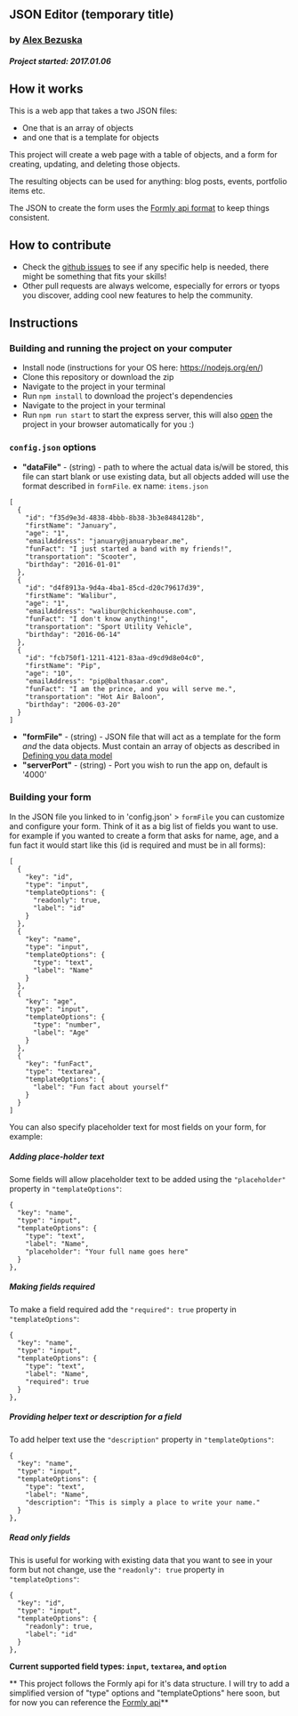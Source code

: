 ## JSON Editor (temporary title)
### by [Alex Bezuska](https://twitter.com/abezuska)

##### Project started: 2017.01.06

## How it works

This is a web app that takes a two JSON files:

* One that is an array of objects
* and one that is a template for objects

This project will create a web page with a table of objects, and a form for creating, updating, and deleting those objects.

The resulting objects can be used for anything: blog posts, events, portfolio items etc.

The JSON to create the form uses the [Formly api format](#defining-your-data-model) to keep things consistent.

## How to contribute

* Check the [github issues](https://github.com/AlexBezuska/json-editor/issues) to see if any specific help is needed, there might be something that fits your skills!
* Other pull requests are always welcome, especially for errors or tyops you discover, adding cool new features to help the community.

## Instructions

### Building and running the project on your computer

* Install node (instructions for your OS here: https://nodejs.org/en/)
* Clone this repository or download the zip
* Navigate to the project in your terminal
* Run `npm install` to download the project's dependencies
* Navigate to the project in your terminal
* Run `npm run start` to start the express server, this will also [open](https://www.npmjs.com/package/open) the project in your browser automatically for you :)


### `config.json` options

* **"dataFile"** - (string) - path to where the actual data is/will be stored, this file can start blank or use existing data, but all objects added will use the format described in `formFile`.
ex name: `items.json`

```
[
  {
    "id": "f35d9e3d-4838-4bbb-8b38-3b3e8484128b",
    "firstName": "January",
    "age": "1",
    "emailAddress": "january@januarybear.me",
    "funFact": "I just started a band with my friends!",
    "transportation": "Scooter",
    "birthday": "2016-01-01"
  },
  {
    "id": "d4f8913a-9d4a-4ba1-85cd-d20c79617d39",
    "firstName": "Walibur",
    "age": "1",
    "emailAddress": "walibur@chickenhouse.com",
    "funFact": "I don't know anything!",
    "transportation": "Sport Utility Vehicle",
    "birthday": "2016-06-14"
  },
  {
    "id": "fcb750f1-1211-4121-83aa-d9cd9d8e04c0",
    "firstName": "Pip",
    "age": "10",
    "emailAddress": "pip@balthasar.com",
    "funFact": "I am the prince, and you will serve me.",
    "transportation": "Hot Air Baloon",
    "birthday": "2006-03-20"
  }
]
```

* **"formFile"** - (string) - JSON file that will act as a template for the form *and* the data objects. Must contain an array of objects as described in [Defining you data model](#defining-your-data-model)
* **"serverPort"** - (string) - Port you wish to run the app on, default is '4000'

### Building your form

In the JSON file you linked to in 'config.json' > `formFile` you can customize and configure your form. Think of it as a big list of fields you want to use.
for example if you wanted to create a form that asks for name, age, and a fun fact it would start like this (id is required and must be in all forms):

```
[
  {
    "key": "id",
    "type": "input",
    "templateOptions": {
      "readonly": true,
      "label": "id"
    }
  },
  {
    "key": "name",
    "type": "input",
    "templateOptions": {
      "type": "text",
      "label": "Name"
    }
  },
  {
    "key": "age",
    "type": "input",
    "templateOptions": {
      "type": "number",
      "label": "Age"
    }
  },
  {
    "key": "funFact",
    "type": "textarea",
    "templateOptions": {
      "label": "Fun fact about yourself"
    }
  }
]
```
 You can also specify placeholder text for most fields on your form, for example:


 ##### Adding place-holder text

 Some fields will allow placeholder text to be added using the `"placeholder"` property in `"templateOptions"`:
 ```
 {
   "key": "name",
   "type": "input",
   "templateOptions": {
     "type": "text",
     "label": "Name",
     "placeholder": "Your full name goes here"
   }
 },
 ```

 ##### Making fields required

 To make a field required add the `"required": true` property in `"templateOptions"`:
 ```
 {
   "key": "name",
   "type": "input",
   "templateOptions": {
     "type": "text",
     "label": "Name",
     "required": true
   }
 },
 ```

 ##### Providing helper text or description for a field

 To add helper text use the `"description"` property in `"templateOptions"`:
 ```
 {
   "key": "name",
   "type": "input",
   "templateOptions": {
     "type": "text",
     "label": "Name",
     "description": "This is simply a place to write your name."
   }
 },
 ```

 ##### Read only fields

 This is useful for working with existing data that you want to see in your form but not change, use the `"readonly": true` property in `"templateOptions"`:
 ```
 {
   "key": "id",
   "type": "input",
   "templateOptions": {
     "readonly": true,
     "label": "id"
   }
 },
 ```


**Current supported field types: `input`, `textarea`, and `option`**

** This project follows the Formly api for it's data structure. I will try to add a simplified version of "type" options and "templateOptions" here soon, but for now you can reference the [Formly api](http://docs.angular-formly.com/)**